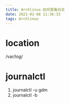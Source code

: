 ```yaml
---
title: Archlinux-如何查看日志
date: 2021-02-08 11:36:33
tags: Archlinux
---
```


# location

/var/log/

# journalctl

1.  journalctl -u gdm
2.  journalctl -b
